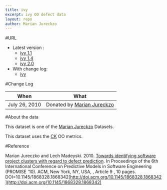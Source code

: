 ```yaml
---
title: ivy
excerpt: ivy OO defect data
layout: repo
author: Marian Jureckzo
---
```



#URL

  * Latest version :
    * [ivy 1.1](https://terapromise.csc.ncsu.edu:8443/svn/repo/defect/ck/ivy/ivy-1.1.csv)
    * [ivy 1.4](https://terapromise.csc.ncsu.edu:8443/svn/repo/defect/ck/ivy/ivy-1.4.csv)
    * [ivy 2.0](https://terapromise.csc.ncsu.edu:8443/svn/repo/defect/ck/ivy/ivy-2.0.csv)
  * With change log:
    * [ivy](https://terapromise.csc.ncsu.edu:8443/svn/repo/defect/ck/ivy/)

#Change Log

When | What
---- | ----
July 26, 2010 | Donated by [Marian Jureckzo](/repo/people/data-donors/promise3.html)

#About the data

This dataset is one of the [Marian Jureckzo](/repo/people/data-donors/promise3.html) Datasets.

This dataset uses the [CK](/repo/defect/ck) OO metrics.

#Reference

Marian Jureczko and Lech Madeyski. 2010. [Towards identifying software project clusters with regard to defect prediction](http://dl.acm.org/citation.cfm?id=1868328.1868342&coll=DL&dl=GUIDE&CFID=96280125&CFTOKEN=47274353). In
Proceedings of the 6th International Conference on Predictive
Models in Software Engineering (PROMISE '10). ACM, New York,
NY, USA, , Article 9 , 10 pages. DOI=10.1145/1868328.1868342[http://doi.acm.org/10.1145/1868328.1868342](http://doi.acm.org/10.1145/1868328.1868342)
